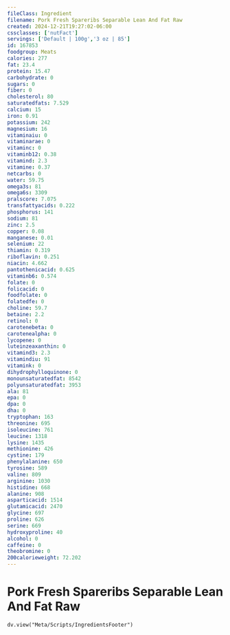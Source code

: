 ```yaml
---
fileClass: Ingredient
filename: Pork Fresh Spareribs Separable Lean And Fat Raw
created: 2024-12-21T19:27:02-06:00
cssclasses: ['nutFact']
servings: ['Default | 100g','3 oz | 85']
id: 167853
foodgroup: Meats
calories: 277
fat: 23.4
protein: 15.47
carbohydrate: 0
sugars: 0
fiber: 0
cholesterol: 80
saturatedfats: 7.529
calcium: 15
iron: 0.91
potassium: 242
magnesium: 16
vitaminaiu: 0
vitaminarae: 0
vitaminc: 0
vitaminb12: 0.38
vitamind: 2.3
vitamine: 0.37
netcarbs: 0
water: 59.75
omega3s: 81
omega6s: 3309
pralscore: 7.075
transfattyacids: 0.222
phosphorus: 141
sodium: 81
zinc: 2.5
copper: 0.08
manganese: 0.01
selenium: 22
thiamin: 0.319
riboflavin: 0.251
niacin: 4.662
pantothenicacid: 0.625
vitaminb6: 0.574
folate: 0
folicacid: 0
foodfolate: 0
folatedfe: 0
choline: 59.7
betaine: 2.2
retinol: 0
carotenebeta: 0
carotenealpha: 0
lycopene: 0
luteinzeaxanthin: 0
vitamind3: 2.3
vitamindiu: 91
vitamink: 0
dihydrophylloquinone: 0
monounsaturatedfat: 8542
polyunsaturatedfat: 3953
ala: 81
epa: 0
dpa: 0
dha: 0
tryptophan: 163
threonine: 695
isoleucine: 761
leucine: 1318
lysine: 1435
methionine: 426
cystine: 179
phenylalanine: 650
tyrosine: 589
valine: 809
arginine: 1030
histidine: 668
alanine: 908
asparticacid: 1514
glutamicacid: 2470
glycine: 697
proline: 626
serine: 669
hydroxyproline: 40
alcohol: 0
caffeine: 0
theobromine: 0
200calorieweight: 72.202
---
```


# Pork Fresh Spareribs Separable Lean And Fat Raw

```dataviewjs
dv.view("Meta/Scripts/IngredientsFooter")
```